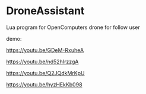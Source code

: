 # DroneAssistant

Lua program for OpenComputers drone for follow user

demo:

https://youtu.be/GDeM-RxuheA

https://youtu.be/nd52hIrzzgA

https://youtu.be/Q2JQdkMrKpU

https://youtu.be/hyzHEkKb098

